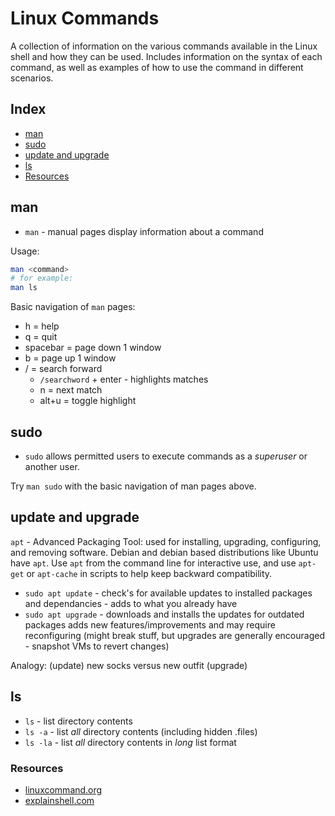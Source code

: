 # Linux Commands

A collection of information on the various commands available in the Linux
shell and how they can be used. Includes information on the syntax of each
command, as well as examples of how to use the command in different scenarios.

## Index

* [man](#man)
* [sudo](#sudo)
* [update and upgrade](#update-and-upgrade)
* [ls](#ls)
* [Resources](#resources)

## man

* `man` - manual pages display information about a command

Usage:
```bash
man <command>
# for example:
man ls
```

Basic navigation of `man` pages:
* h = help
* q = quit
* spacebar = page down 1 window
* b = page up 1 window
* / = search forward
  * `/searchword` + enter - highlights matches
  * n = next match
  * alt+u = toggle highlight

## sudo

* `sudo` allows permitted users to execute commands as a *superuser* or 
another user. 

Try ``man sudo`` with the basic navigation of man pages above.

## update and upgrade

`apt` - Advanced Packaging Tool: used for installing, upgrading, 
configuring, and removing software. Debian and debian based distributions like 
Ubuntu have `apt`. Use `apt` from the command line for interactive use, and use `apt-get` or `apt-cache` in scripts to help keep backward compatibility. 

* `sudo apt update` - check's for available updates to installed packages and 
dependancies - adds to what you already have
* `sudo apt upgrade` - downloads and installs the updates for outdated 
packages adds new features/improvements and may require reconfiguring (might 
break stuff, but upgrades are generally encouraged - snapshot VMs to revert 
changes) 

Analogy: (update) new socks versus new outfit (upgrade)

## ls

* `ls` - list directory contents
* `ls -a` - list *all* directory contents (including hidden .files)
* `ls -la` - list *all* directory contents in *long* list format

### Resources

* [linuxcommand.org](https://www.google.com/search?q=linuxcommand.org)
* [explainshell.com](https://www.google.com/search?q=explainshell.com)
